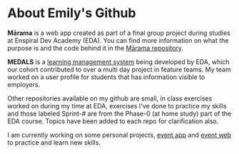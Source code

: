 # About Emily's Github

**Mārama** is a web app created as part of a final group project during studies at Enspiral Dev Academy (EDA). You can find more information on what the purpose is and the code behind it in the [Mārama repository](https://github.com/Marama-App/marama).

**MEDALS** is a [learning management system](https://github.com/enspiral-dev-academy/medals) being developed by EDA, which our cohort contributed to over a multi day project in feature teams. My team worked on a user profile for students that has information visible to employers.

Other repositories available on my github are small, in class exercises worked on during my time at EDA, exercises I've done to practice my skills and those labeled Sprint-# are from the Phase-0 (at home study) part of the EDA course.
Topics have been added to each repo for clarification also.

I am currently working on some personal projects, [event app](https://github.com/emilyparkes/event-app) and [event web](https://github.com/emilyparkes/event-web) to practice and learn new skills. 
